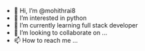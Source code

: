 - 👋 Hi, I’m @mohithrai8
- 👀 I’m interested in python
- 🌱 I’m currently learning full stack developer
- 💞️ I’m looking to collaborate on ...
- 📫 How to reach me ...

<!---
mohithrai8/mohithrai8 is a ✨ special ✨ repository because its `README.md` (this file) appears on your GitHub profile.
You can click the Preview link to take a look at your changes.
--->
